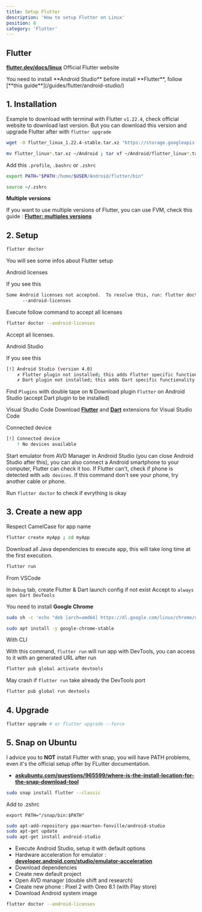 ```yaml
---
title: Setup Flutter
description: 'How to setup Flutter on Linux'
position: 8
category: 'Flutter'
---
```


## Flutter

[**flutter.dev/docs/linux**](https://flutter.dev/docs/get-started/install/linux) Official Flutter
website

<content-alert type="warning">
You need to install **Android Studio** before install **Flutter**, follow [**this guide**](/guides/flutter/android-studio/)
</content-alert>

## 1. Installation

Example to download with terminal with Flutter `v1.22.4`, check official website to download last version. But you can download this version and upgrade Flutter after with `flutter upgrade`

```bash
wget -O flutter_linux_1.22.4-stable.tar.xz "https://storage.googleapis.com/flutter_infra/releases/stable/linux/flutter_linux_1.22.4-stable.tar.xz"
```

```bash
mv flutter_linux*.tar.xz ~/Android ; tar xf ~/Android/flutter_linux*.tar.xz ~/Android
```

Add this `.profile`, `.bashrc` or `.zshrc`

```bash
export PATH="$PATH:/home/$USER/Android/flutter/bin"
```

```bash
source ~/.zshrc
```

<content-alert>

**Multiple versions**  

If you want to use multiple versions of Flutter, you can use FVM, check this guide : [**Flutter: multiples versions**](documentation/developement/frameworks/flutter)

</content-alert>

## 2. Setup

```bash
flutter doctor
```

You will see some infos about Flutter setup

<content-alert type="info"> Android licenses

If you see this

```bash
Some Android licenses not accepted.  To resolve this, run: flutter doctor
      --android-licenses
```

Execute follow command to accept all licenses

```bash
flutter doctor --android-licenses
```

Accept all licenses.
</content-alert>

<content-alert type="info"> Android Studio

If you see this

```bash
[!] Android Studio (version 4.0)
    ✗ Flutter plugin not installed; this adds Flutter specific functionality.
    ✗ Dart plugin not installed; this adds Dart specific functionality.
```

Find `Plugins` with double tape on <kbd>N</kbd>
Download plugin `Flutter` on Android Studio (accept Dart plugin to be installed)
</content-alert>

<content-alert type="info"> Visual Studio Code
Download [**Flutter**](https://marketplace.visualstudio.com/items?itemName=Dart-Code.flutter) and [**Dart**](https://marketplace.visualstudio.com/items?itemName=Dart-Code.dart-code) extensions for Visual Studio Code
</content-alert>

<content-alert type="info"> Connected device

```bash
[!] Connected device
    ! No devices available
```

Start emulator from AVD Manager in Android Studio (you can close Android Studio after this), you can also connect a Android smartphone to your computer, Flutter can check it too. If Flutter can't, check if phone is detected with `adb devices`. If this command don't see your phone, try another cable or phone.
</content-alert>

Run `flutter doctor` to check if evrything is okay

## 3. Create a new app

Respect CamelCase for app name

```bash
flutter create myApp ; cd myApp
```

Download all Java dependencies to execute app, this will take long time at the first execution.

```bash
flutter run
```

From VSCode

In `Debug` tab, create Flutter & Dart launch config if not exist
Accept to `always open Dart DevTools`

You need to install **Google Chrome**

```bash
sudo sh -c 'echo "deb [arch=amd64] https://dl.google.com/linux/chrome/deb/ stable main" > /etc/apt/sources.list.d/google-chrome.list' ; wget -q -O - https://dl-ssl.google.com/linux/linux_signing_key.pub | sudo apt-key add - ; sudo apt-get update
```

```bash
sudo apt install -y google-chrome-stable
```

With CLI

With this command, `flutter run` will run app with DevTools, you can access to it with an generated URL after run

```bash
flutter pub global activate devtools
```

May crash if `flutter run` take already the DevTools port

```bash
flutter pub global run devtools
```

## 4. Upgrade

```bash
flutter upgrade # or flutter upgrade --force
```

## 5. Snap on Ubuntu

I advice you to **NOT** install Flutter with snap, you will have PATH problems, even it's the official setup offer by FLutter documentation.

- [**askubuntu.com/questions/965599/where-is-the-install-location-for-the-snap-download-tool**](https://askubuntu.com/questions/965599/where-is-the-install-location-for-the-snap-download-tool)

```bash
sudo snap install flutter --classic
```

Add to .zshrc

```bash[~/.zshrc]
export PATH="/snap/bin:$PATH"
```

```bash
sudo apt-add-repository ppa:maarten-fonville/android-studio
sudo apt-get update
sudo apt-get install android-studio
```

- Execute Android Studio, setup it with default options
- Hardware acceleration for emulator : [**developer.android.com/studio/emulator-acceleration**](https://developer.android.com/studio/run/emulator-acceleration?utm_source=android-studio#vm-linux)
- Download dependencies
- Create new default project
- Open AVD manager (double shift and research)
- Create new phone : Pixel 2 with Oreo 8.1 (with Play store)
- Download Android system image

```bash
flutter doctor --android-licenses
```
